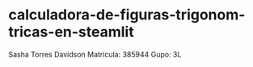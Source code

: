 # calculadora-de-figuras-trigonom-tricas-en-steamlit
 Sasha Torres Davidson
 Matricula: 385944
 Gupo: 3L
